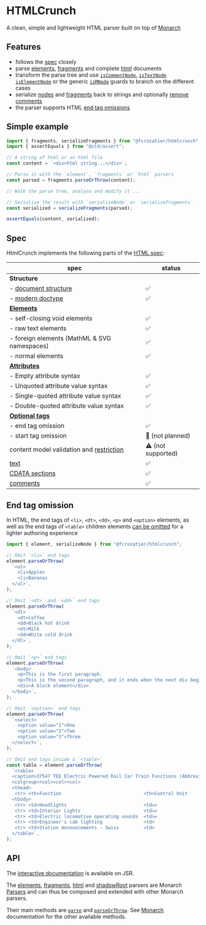 <div align="center">
  <!-- <img src="" width="300" alt=""> -->
</div>

# HTMLCrunch

A clean, simple and lightweight HTML parser built on top of
[Monarch](https://jsr.io/@fcrozatier/monarch)

## Features

- follows the [spec](#spec) closely
- parse [elements](https://jsr.io/@fcrozatier/htmlcrunch/doc/~/element),
  [fragments](https://jsr.io/@fcrozatier/htmlcrunch/doc/~/fragments) and complete
  [html](https://jsr.io/@fcrozatier/htmlcrunch/doc/~/html) documents
- transform the parse tree and use
  [`isCommentNode`](https://jsr.io/@fcrozatier/htmlcrunch/doc/~/isCommentNode),
  [`isTextNode`](https://jsr.io/@fcrozatier/htmlcrunch/doc/~/isTextNode)
  [`isElementNode`](https://jsr.io/@fcrozatier/htmlcrunch/doc/~/isElementNode)
  or the generic
  [`isMNode`](https://jsr.io/@fcrozatier/htmlcrunch/doc/~/isMNode) guards to
  branch on the different cases
- serialize [nodes](https://jsr.io/@fcrozatier/htmlcrunch/doc/~/serializeNode)
  and
  [fragments](https://jsr.io/@fcrozatier/htmlcrunch/doc/~/serializeFragments)
  back to strings and optionally
  [remove comments](https://jsr.io/@fcrozatier/htmlcrunch/doc/~/SerializationOptions)
- the parser supports HTML [end tag omissions](#end-tag-omission)

## Simple example

```ts
import { fragments, serializeFragments } from "@fcrozatier/htmlcrunch";
import { assertEquals } from "@std/assert";

// A string of html or an html file
const content = `<div>html string...</div>`;

// Parse it with the `element`, `fragments` or `html` parsers
const parsed = fragments.parseOrThrow(content);

// Walk the parse tree, analyse and modify it ...

// Serialize the result with `serializeNode` or `serializeFragments`
const serialized = serializeFragments(parsed);

assertEquals(content, serialized);
```

## Spec

HtmlCrunch implements the following parts of the
[HTML spec](https://html.spec.whatwg.org/):

| spec                                                                                           | status            |
| ---------------------------------------------------------------------------------------------- | ----------------- |
| **Structure**                                                                                  |                   |
| - [document structure](https://html.spec.whatwg.org/#writing)                                  | ✅                 |
| - [modern doctype](https://html.spec.whatwg.org/#the-doctype)                                  | ✅                 |
| **[Elements](https://html.spec.whatwg.org/#elements-2)**                                       |                   |
| - self-closing void elements                                                                   | ✅                 |
| - raw text elements                                                                            | ✅                 |
| - foreign elements (MathML & SVG namespaces)                                                   | ✅                 |
| - normal elements                                                                              | ✅                 |
| **[Attributes](https://html.spec.whatwg.org/#attributes-2)**                                   |                   |
| - Empty attribute syntax                                                                       | ✅                 |
| - Unquoted attribute value syntax                                                              | ✅                 |
| - Single-quoted attribute value syntax                                                         | ✅                 |
| - Double-quoted attribute value syntax                                                         | ✅                 |
| **[Optional tags]((https://html.spec.whatwg.org/#syntax-tag-omission))**                       |                   |
| - end tag omission                                                                             | ✅                 |
| - start tag omission                                                                           | 🚫 (not planned)   |
| content model validation and [restriction](https://html.spec.whatwg.org/#element-restrictions) | ⚠️ (not supported) |
| [text](https://html.spec.whatwg.org/#text-2)                                                   | ✅                 |
| [CDATA sections](https://html.spec.whatwg.org/#cdata-sections)                                 | ✅                 |
| [comments](https://html.spec.whatwg.org/#comments)                                             | ✅                 |

## End tag omission

In HTML, the end tags of `<li>`, `<dt>`, `<dd>`, `<p>` and `<option>` elements,
as well as the end tags of `<table>` children elements
[can be omitted](https://html.spec.whatwg.org/#syntax-tag-omission) for a
lighter authoring experience

```ts
import { element, serializeNode } from "@fcrozatier/htmlcrunch";

// Omit `<li>` end tags
element.parseOrThrow(
  `<ul>
    <li>Apples
    <li>Bananas
  </ul>`,
);

// Omit `<dt>` and `<dd>` end tags
element.parseOrThrow(
  `<dl>
    <dt>Coffee
    <dd>Black hot drink
    <dt>Milk
    <dd>White cold drink
  </dl>`,
);

// Omit `<p>` end tags
element.parseOrThrow(
  `<body>
    <p>This is the first paragraph.
    <p>This is the second paragraph, and it ends when the next div begins.
    <div>A block element</div>
  </body>`,
);

// Omit `<option>` end tags
element.parseOrThrow(
  `<select>
    <option value="1">One
    <option value="2">Two
    <option value="3">Three
  </select>`,
);

// Omit end tags inside a `<table>`
const table = element.parseOrThrow(
  `<table>
  <caption>37547 TEE Electric Powered Rail Car Train Functions (Abbreviated)
  <colgroup><col><col><col>
  <thead>
   <tr> <th>Function                              <th>Control Unit     <th>Central Station
  <tbody>
   <tr> <td>Headlights                            <td>✔                <td>✔
   <tr> <td>Interior Lights                       <td>✔                <td>✔
   <tr> <td>Electric locomotive operating sounds  <td>✔                <td>✔
   <tr> <td>Engineer's cab lighting               <td>                 <td>✔
   <tr> <td>Station Announcements - Swiss         <td>                 <td>✔
  </table>`,
);
```

## API

The [interactive documentation](https://jsr.io/@fcrozatier/htmlcrunch/doc) is
available on JSR.

The [elements](https://jsr.io/@fcrozatier/htmlcrunch/doc/~/element),
[fragments](https://jsr.io/@fcrozatier/htmlcrunch/doc/~/fragments),
[html](https://jsr.io/@fcrozatier/htmlcrunch/doc/~/html) and
[shadowRoot](https://jsr.io/@fcrozatier/htmlcrunch/doc/~/shadowRoot) parsers are
Monarch [Parsers](https://jsr.io/@fcrozatier/monarch/doc/~/Parser) and can thus
be composed and extended with other Monarch parsers.

Their main methods are
[`parse`](https://jsr.io/@fcrozatier/monarch/doc/~/Parser.prototype.parse) and
[`parseOrThrow`](https://jsr.io/@fcrozatier/monarch/doc/~/Parser.prototype.parseOrThrow).
See [Monarch](https://jsr.io/@fcrozatier/monarch) documentation for the other
available methods.
